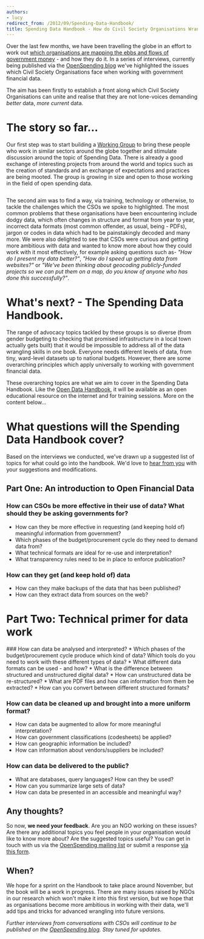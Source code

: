 ```yaml
---
authors:
- lucy
redirect_from: /2012/09/Spending-Data-Handbook/
title: Spending Data Handbook - How do Civil Society Organisations Wrangle Spending Data? 
---
```


Over the last few months, we have been travelling the globe in an effort to work out [which organisations are mapping the ebbs and flows of government money](http://openspending.org/blog/2012/01/12/civil-society-and-spending-data-who-is-mapping-the-money.html) - and how they do it. In a series of interviews, currently being published via the [OpenSpending blog](http://openspending.org/blog/index.html) we've highlighted the issues which Civil Society Organisations face when working with government financial data. 

The aim has been firstly to establish a front along which Civil Society Organisations can unite and realise that they are not lone-voices demanding *better* data, *more current* data. 

# The story so far... 

Our first step was to start building a [Working Group](http://openspending.org/resources/wg/index.html) to bring these people who work in similar sectors around the globe together and stimulate discussion around the topic of Spending Data. There is already a good exchange of interesting projects from around the world and topics such as the creation of standards and an exchange of expectations and practices are being mooted. The group is growing in size and open to those working in the field of open spending data. 

<img alt="" src="http://farm9.staticflickr.com/8460/7976488712_9b16eb14b7.jpg" title="Spending data handbook" class="pull-left" style="margin-right: 1em;" />

The second aim was to find a way, via training, technology or otherwise, to tackle the challenges which the CSOs we spoke to highlighted. The most common problems that these organisations have been encountering include dodgy data, which often changes in structure and format from year to year, incorrect data formats (most common offender, as usual, being - PDFs), jargon or codes in data which had to be painstakingly decoded and many more. We were also delighted to see that CSOs were curious and getting more ambitious with data and wanted to know more about how they could work with it most effectively, for example asking questions such as- *"How do I present my data better?"*, *"How do I speed up getting data from websites?"* or *"We've been thinking about geocoding publicly-funded projects so we can put them on a map, do you know of anyone who has done this successfully?"*.

# What's next? - The Spending Data Handbook.

The range of advocacy topics tackled by these groups is so diverse (from gender budgeting to checking that promised infrastructure in a local town actually gets built) that it would be impossible to address all of the data wrangling skills in one book. Everyone needs different levels of data, from tiny, ward-level datasets up to national budgets. However, there are some overarching principles which apply universally to working with government financial data. 

These overarching topics are what we aim to cover in the Spending Data Handbook. Like the [Open Data Handbook](http://opendatahandbook.org/en/), it will be available as an open educational resource on the internet and for training sessions. More on the content below... 

# What questions will the Spending Data Handbook cover?
<p> </p>
<div class="well" 'markdown="1"'>
    Based on the interviews we conducted, we've drawn up a suggested list of topics for what could go into the handbook. We'd love to <a href="http://lists.okfn.org/mailman/listinfo/openspending">hear from you</a> with your suggestions and modifications. 
</div>

## Part One: An introduction to Open Financial Data

<p> </p>

### How can CSOs be more effective in their use of data? What should they be asking governments for?

* How can they be more effective in requesting (and keeping hold of) meaningful information from government?
* Which phases of the budget/procurement cycle do they need to demand data from?
* What technical formats are ideal for re-use and interpretation?
* What transparency rules need to be in place to enforce publication?

### How can they get (and keep hold of) data

* How can they make backups of the data that has been published?
* How can they extract data from sources on the web?

# Part Two: Technical primer for data work
<p></p>
### How can data be analysed and interpreted?
* Which phases of the budget/procurement cycle produce which kind of data? Which tools do you need to work with these different types of data? 
* What different data formats can be used - and how?
* What is the difference between structured and unstructured digital data?
* How can unstructured data be re-structured?
* What are PDF files and how can information from them be extracted?
* How can you convert between different structured formats?

### How can data be cleaned up and brought into a more uniform format? 
* How can data be augmented to allow for more meaningful interpretation?
* How can government classifications (codesheets) be applied? 
* How can geographic information be included?
* How can information about vendors/suppliers be included? 

### How can data be delivered to the public? 
* What are databases, query languages? How can they be used?
* How can you summarize large sets of data?
* How can data be presented in an accessible and meaningful way? 

## Any thoughts?

So now, **we need your feedback**. Are you an NGO working on these issues? Are there any additional topics you feel people in your organisation would like to know more about? Are the suggested topics useful? You can get in touch with us via the [OpenSpending mailing list](http://lists.okfn.org/mailman/listinfo/openspending) or submit a response [via this form](https://docs.google.com/spreadsheet/viewform?formkey=dEl6TFh4THpOVkg1SmZaZXcycUdyRWc6MQ).

## When?

We hope for a sprint on the Handbook to take place around November, but the book will be a work in progress. There are many issues raised by NGOs in our research which won't make it into this first version, but we hope that as organisations become more ambitious in working with their data, we'll add tips and tricks for advanced wrangling into future versions. 

*Further interviews from conversations with CSOs will continue to be published on the [OpenSpending blog](http://openspending.org/blog/index.html). Stay tuned for updates.* 



